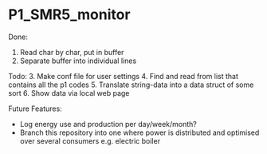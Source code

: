 # P1_SMR5_monitor

Done:
1. Read char by char, put in buffer
2. Separate buffer into individual lines

Todo:
3. Make conf file for user settings
4. Find and read from list that contains all the p1 codes
5. Translate string-data into a data struct of some sort
6. Show data via local web page

Future Features:
- Log energy use and production per day/week/month?
- Branch this repository into one where power is distributed and optimised over several consumers e.g. electric boiler
